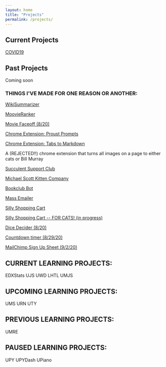 ```yaml
---
layout: home
title: "Projects"
permalink: /projects/
---
```


## Current Projects

[COVID19](https://yesthisiskendra.github.io/COVID19)

## Past Projects

Coming soon

### THINGS I'VE MADE FOR ONE REASON OR ANOTHER:

[WikiSummarizer](http://wikisummarizer.herokuapp.com/)

[MoovieRanker](https://aaroncaraway.github.io/moovieranker/)

[Movie Faceoff (8/20)](http://www.moviefaceoff.com/)

[Chrome Extension: Proust Prompts](https://chrome.google.com/webstore/detail/proust-prompts/egkfjfopadpmhjcmephkepgpplpbofpc?hl=en)

[Chrome Extension: Tabs to Markdown](https://chrome.google.com/webstore/detail/tabs-as-markdown/ajipphpanoaggohadhcfidefedclmhnn?hl=en)

A (REJECTED!!) chrome extension that turns all images on a page to either cats or Bill Murray

[Succulent Support Club](http://yesthisiskendra.com/work/succulentsupportclub/index.html)

[Michael Scott Kitten Company](http://michaelscottkittencompany.com/)

[Bookclub Bot](https://yesthisiskendra.github.io/projects/bookclubbot)

[Mass Emailer](https://yesthisiskendra.github.io/projects/massemailer)

[Silly Shopping Cart](https://umjs-ecomm-live.herokuapp.com/)

[Silly Shopping Cart -- FOR CATS! (in progress)](https://catcartcheckmeowt.herokuapp.com/)

[Dice Decider (8/20)](https://aaroncaraway.github.io/dicedecider/)

[Countdown timer (8/29/20)](https://umjs-timer.vercel.app/)

[MailChimp Sign Up Sheet (9/2/20)](https://uwd-mailchimp.herokuapp.com/)

## CURRENT LEARNING PROJECTS:

EDXStats
UJS
UWD
LHTL
UMJS

## UPCOMING LEARNING PROJECTS:

UMS
URN
UTY

## PREVIOUS LEARNING PROJECTS:

UMRE

## PAUSED LEARNING PROJECTS:

UPY
UPYDash
UPiano
